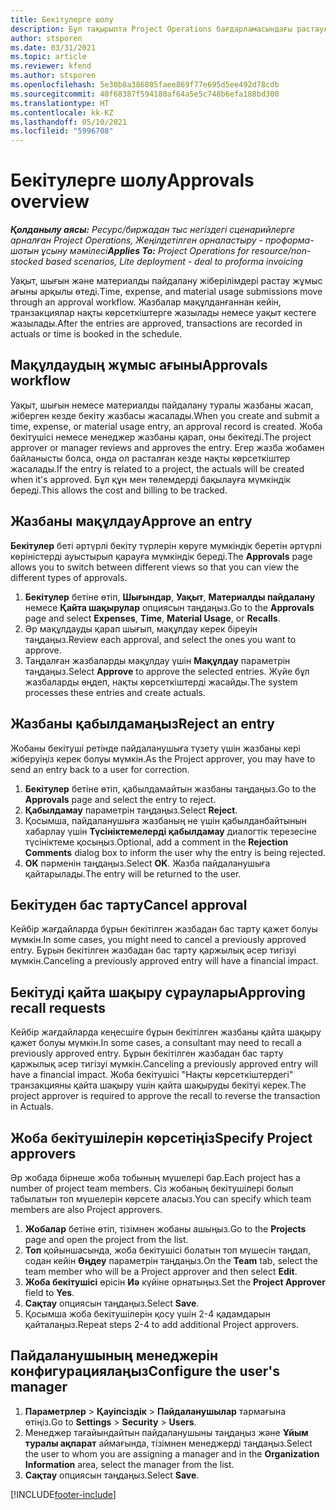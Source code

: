 ```yaml
---
title: Бекітулерге шолу
description: Бұл тақырыпта Project Operations бағдарламасындағы растаулармен жұмыс істеу туралы ақпарат берілген.
author: stsporen
ms.date: 03/31/2021
ms.topic: article
ms.reviewer: kfend
ms.author: stsporen
ms.openlocfilehash: 5e30b8a386805faee869f77e695d5ee492d78cdb
ms.sourcegitcommit: 40f68387f594180af64a5e5c748b6efa188bd300
ms.translationtype: HT
ms.contentlocale: kk-KZ
ms.lasthandoff: 05/10/2021
ms.locfileid: "5996708"
---
```

# <a name="approvals-overview"></a><span data-ttu-id="6e8bc-103">Бекітулерге шолу</span><span class="sxs-lookup"><span data-stu-id="6e8bc-103">Approvals overview</span></span>

<span data-ttu-id="6e8bc-104">_**Қолданылу аясы:** Ресурс/биржадан тыс негіздегі сценарийлерге арналған Project Operations, Жеңілдетілген орналастыру - проформа-шотын ұсыну мәмілесі_</span><span class="sxs-lookup"><span data-stu-id="6e8bc-104">_**Applies To:** Project Operations for resource/non-stocked based scenarios, Lite deployment - deal to proforma invoicing_</span></span>

<span data-ttu-id="6e8bc-105">Уақыт, шығын және материалды пайдалану жіберілімдері растау жұмыс ағыны арқылы өтеді.</span><span class="sxs-lookup"><span data-stu-id="6e8bc-105">Time, expense, and material usage submissions move through an approval workflow.</span></span> <span data-ttu-id="6e8bc-106">Жазбалар мақұлданғаннан кейін, транзакциялар нақты көрсеткіштерге жазылады немесе уақыт кестеге жазылады.</span><span class="sxs-lookup"><span data-stu-id="6e8bc-106">After the entries are approved, transactions are recorded in actuals or time is booked in the schedule.</span></span>

## <a name="approvals-workflow"></a><span data-ttu-id="6e8bc-107">Мақұлдаудың жұмыс ағыны</span><span class="sxs-lookup"><span data-stu-id="6e8bc-107">Approvals workflow</span></span>
<span data-ttu-id="6e8bc-108">Уақыт, шығын немесе материалды пайдалану туралы жазбаны жасап, жіберген кезде бекіту жазбасы жасалады.</span><span class="sxs-lookup"><span data-stu-id="6e8bc-108">When you create and submit a time, expense, or material usage entry, an approval record is created.</span></span> <span data-ttu-id="6e8bc-109">Жоба бекітушісі немесе менеджер жазбаны қарап, оны бекітеді.</span><span class="sxs-lookup"><span data-stu-id="6e8bc-109">The project approver or manager reviews and approves the entry.</span></span> <span data-ttu-id="6e8bc-110">Егер жазба жобамен байланысты болса, онда ол расталған кезде нақты көрсеткіштер жасалады.</span><span class="sxs-lookup"><span data-stu-id="6e8bc-110">If the entry is related to a project, the actuals will be created when it's approved.</span></span> <span data-ttu-id="6e8bc-111">Бұл құн мен төлемдерді бақылауға мүмкіндік береді.</span><span class="sxs-lookup"><span data-stu-id="6e8bc-111">This allows the cost and billing to be tracked.</span></span>

## <a name="approve-an-entry"></a><span data-ttu-id="6e8bc-112">Жазбаны мақұлдау</span><span class="sxs-lookup"><span data-stu-id="6e8bc-112">Approve an entry</span></span>
<span data-ttu-id="6e8bc-113">**Бекітулер** беті әртүрлі бекіту түрлерін көруге мүмкіндік беретін әртүрлі көріністерді ауыстырып қарауға мүмкіндік береді.</span><span class="sxs-lookup"><span data-stu-id="6e8bc-113">The **Approvals** page allows you to switch between different views so that you can view the different types of approvals.</span></span>
  
1. <span data-ttu-id="6e8bc-114">**Бекітулер** бетіне өтіп, **Шығындар**, **Уақыт**, **Материалды пайдалану** немесе **Қайта шақырулар** опциясын таңдаңыз.</span><span class="sxs-lookup"><span data-stu-id="6e8bc-114">Go to the **Approvals** page and select **Expenses**, **Time**, **Material Usage**, or **Recalls**.</span></span>
2. <span data-ttu-id="6e8bc-115">Әр мақұлдауды қарап шығып, мақұлдау керек біреуін таңдаңыз.</span><span class="sxs-lookup"><span data-stu-id="6e8bc-115">Review each approval, and select the ones you want to approve.</span></span>
3. <span data-ttu-id="6e8bc-116">Таңдалған жазбаларды мақұлдау үшін **Мақұлдау** параметрін таңдаңыз.</span><span class="sxs-lookup"><span data-stu-id="6e8bc-116">Select **Approve** to approve the selected entries.</span></span>
<span data-ttu-id="6e8bc-117">Жүйе бұл жазбаларды өңдеп, нақты көрсеткіштерді жасайды.</span><span class="sxs-lookup"><span data-stu-id="6e8bc-117">The system processes these entries and create actuals.</span></span>

## <a name="reject-an-entry"></a><span data-ttu-id="6e8bc-118">Жазбаны қабылдамаңыз</span><span class="sxs-lookup"><span data-stu-id="6e8bc-118">Reject an entry</span></span>
<span data-ttu-id="6e8bc-119">Жобаны бекітуші ретінде пайдаланушыға түзету үшін жазбаны кері жіберуіңіз керек болуы мүмкін.</span><span class="sxs-lookup"><span data-stu-id="6e8bc-119">As the Project approver, you may have to send an entry back to a user for correction.</span></span>
  
1. <span data-ttu-id="6e8bc-120">**Бекітулер** бетіне өтіп, қабылдамайтын жазбаны таңдаңыз.</span><span class="sxs-lookup"><span data-stu-id="6e8bc-120">Go to the **Approvals** page and select the entry to reject.</span></span> 
2. <span data-ttu-id="6e8bc-121">**Қабылдамау** параметрін таңдаңыз.</span><span class="sxs-lookup"><span data-stu-id="6e8bc-121">Select **Reject**.</span></span>
3. <span data-ttu-id="6e8bc-122">Қосымша, пайдаланушыға жазбаның не үшін қабылданбайтынын хабарлау үшін **Түсініктемелерді қабылдамау** диалогтік терезесіне түсініктеме қосыңыз.</span><span class="sxs-lookup"><span data-stu-id="6e8bc-122">Optional, add a comment in the **Rejection Comments** dialog box to inform the user why the entry is being rejected.</span></span>
4. <span data-ttu-id="6e8bc-123">**OK** пәрменін таңдаңыз.</span><span class="sxs-lookup"><span data-stu-id="6e8bc-123">Select **OK**.</span></span> <span data-ttu-id="6e8bc-124">Жазба пайдаланушыға қайтарылады.</span><span class="sxs-lookup"><span data-stu-id="6e8bc-124">The entry will be returned to the user.</span></span>
  
## <a name="cancel-approval"></a><span data-ttu-id="6e8bc-125">Бекітуден бас тарту</span><span class="sxs-lookup"><span data-stu-id="6e8bc-125">Cancel approval</span></span>
<span data-ttu-id="6e8bc-126">Кейбір жағдайларда бұрын бекітілген жазбадан бас тарту қажет болуы мүмкін.</span><span class="sxs-lookup"><span data-stu-id="6e8bc-126">In some cases, you might need to cancel a previously approved entry.</span></span> <span data-ttu-id="6e8bc-127">Бұрын бекітілген жазбадан бас тарту қаржылық әсер тигізуі мүмкін.</span><span class="sxs-lookup"><span data-stu-id="6e8bc-127">Canceling a previously approved entry will have a financial impact.</span></span> 

## <a name="approving-recall-requests"></a><span data-ttu-id="6e8bc-128">Бекітуді қайта шақыру сұраулары</span><span class="sxs-lookup"><span data-stu-id="6e8bc-128">Approving recall requests</span></span>
<span data-ttu-id="6e8bc-129">Кейбір жағдайларда кеңесшіге бұрын бекітілген жазбаны қайта шақыру қажет болуы мүмкін.</span><span class="sxs-lookup"><span data-stu-id="6e8bc-129">In some cases, a consultant may need to recall a previously approved entry.</span></span> <span data-ttu-id="6e8bc-130">Бұрын бекітілген жазбадан бас тарту қаржылық әсер тигізуі мүмкін.</span><span class="sxs-lookup"><span data-stu-id="6e8bc-130">Canceling a previously approved entry will have a financial impact.</span></span> <span data-ttu-id="6e8bc-131">Жоба бекітушісі "Нақты көрсеткіштердегі" транзакцияны қайта шақыру үшін қайта шақыруды бекітуі керек.</span><span class="sxs-lookup"><span data-stu-id="6e8bc-131">The project approver is required to approve the recall to reverse the transaction in Actuals.</span></span>

## <a name="specify-project-approvers"></a><span data-ttu-id="6e8bc-132">Жоба бекітушілерін көрсетіңіз</span><span class="sxs-lookup"><span data-stu-id="6e8bc-132">Specify Project approvers</span></span>
<span data-ttu-id="6e8bc-133">Әр жобада бірнеше жоба тобының мүшелері бар.</span><span class="sxs-lookup"><span data-stu-id="6e8bc-133">Each project has a number of project team members.</span></span> <span data-ttu-id="6e8bc-134">Сіз жобаның бекітушілері болып табылатын топ мүшелерін көрсете аласыз.</span><span class="sxs-lookup"><span data-stu-id="6e8bc-134">You can specify which team members are also Project approvers.</span></span>

1. <span data-ttu-id="6e8bc-135">**Жобалар** бетіне өтіп, тізімнен жобаны ашыңыз.</span><span class="sxs-lookup"><span data-stu-id="6e8bc-135">Go to the **Projects** page and open the project from the list.</span></span>
2. <span data-ttu-id="6e8bc-136">**Топ** қойыншасында, жоба бекітушісі болатын топ мүшесін таңдап, содан кейін **Өңдеу** параметрін таңдаңыз.</span><span class="sxs-lookup"><span data-stu-id="6e8bc-136">On the **Team** tab, select the team member who will be a Project approver and then select **Edit**.</span></span>
3. <span data-ttu-id="6e8bc-137">**Жоба бекітушісі** өрісін **Иә** күйіне орнатыңыз.</span><span class="sxs-lookup"><span data-stu-id="6e8bc-137">Set the **Project Approver** field to **Yes**.</span></span>
4. <span data-ttu-id="6e8bc-138">**Сақтау** опциясын таңдаңыз.</span><span class="sxs-lookup"><span data-stu-id="6e8bc-138">Select **Save**.</span></span>
5. <span data-ttu-id="6e8bc-139">Қосымша жоба бекітушілерін қосу үшін 2-4 қадамдарын қайталаңыз.</span><span class="sxs-lookup"><span data-stu-id="6e8bc-139">Repeat steps 2-4 to add additional Project approvers.</span></span>

## <a name="configure-the-users-manager"></a><span data-ttu-id="6e8bc-140">Пайдаланушының менеджерін конфигурациялаңыз</span><span class="sxs-lookup"><span data-stu-id="6e8bc-140">Configure the user's manager</span></span>

1. <span data-ttu-id="6e8bc-141">**Параметрлер** > **Қауіпсіздік** > **Пайдаланушылар** тармағына өтіңіз.</span><span class="sxs-lookup"><span data-stu-id="6e8bc-141">Go to **Settings** > **Security** > **Users**.</span></span>
2. <span data-ttu-id="6e8bc-142">Менеджер тағайындайтын пайдаланушыны таңдаңыз және **Ұйым туралы ақпарат** аймағында, тізімнен менеджерді таңдаңыз.</span><span class="sxs-lookup"><span data-stu-id="6e8bc-142">Select the user to whom you are assigning a manager and in the **Organization Information** area, select the manager from the list.</span></span> 
3. <span data-ttu-id="6e8bc-143">**Сақтау** опциясын таңдаңыз.</span><span class="sxs-lookup"><span data-stu-id="6e8bc-143">Select **Save**.</span></span>




[!INCLUDE[footer-include](../includes/footer-banner.md)]
